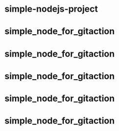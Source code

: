 # simple-nodejs-project
# simple_node_for_gitaction
# simple_node_for_gitaction
# simple_node_for_gitaction
# simple_node_for_gitaction
# simple_node_for_gitaction
